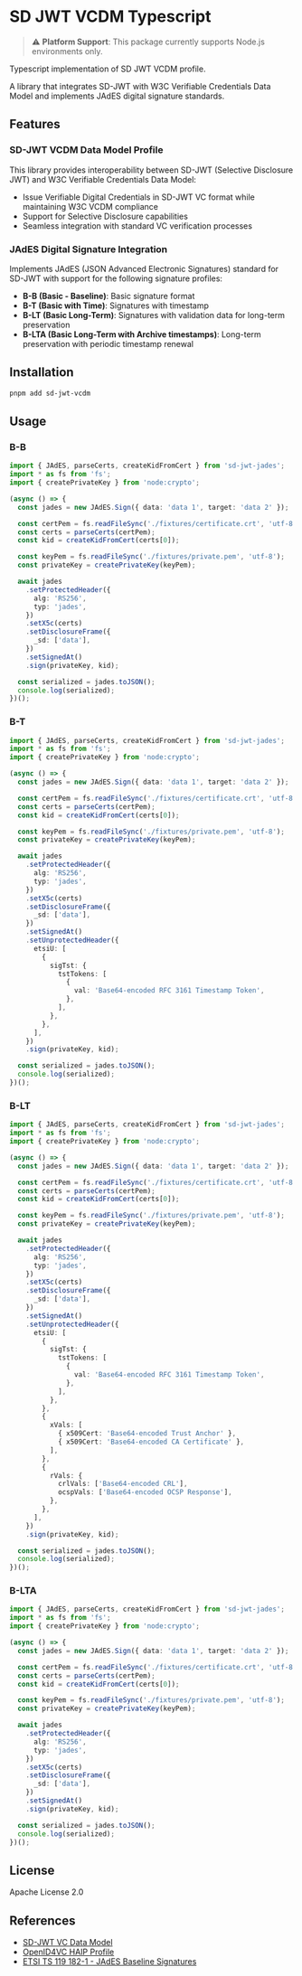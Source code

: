 # SD JWT VCDM Typescript

> ⚠️ **Platform Support**: This package currently supports Node.js environments only.

Typescript implementation of SD JWT VCDM profile.

A library that integrates SD-JWT with W3C Verifiable Credentials Data Model and implements JAdES digital signature standards.

## Features

### SD-JWT VCDM Data Model Profile

This library provides interoperability between SD-JWT (Selective Disclosure JWT) and W3C Verifiable Credentials Data Model:

- Issue Verifiable Digital Credentials in SD-JWT VC format while maintaining W3C VCDM compliance
- Support for Selective Disclosure capabilities
- Seamless integration with standard VC verification processes

### JAdES Digital Signature Integration

Implements JAdES (JSON Advanced Electronic Signatures) standard for SD-JWT with support for the following signature profiles:

- **B-B (Basic - Baseline)**: Basic signature format
- **B-T (Basic with Time)**: Signatures with timestamp
- **B-LT (Basic Long-Term)**: Signatures with validation data for long-term preservation
- **B-LTA (Basic Long-Term with Archive timestamps)**: Long-term preservation with periodic timestamp renewal

## Installation

```bash
pnpm add sd-jwt-vcdm
```

## Usage

### B-B

```typescript
import { JAdES, parseCerts, createKidFromCert } from 'sd-jwt-jades';
import * as fs from 'fs';
import { createPrivateKey } from 'node:crypto';

(async () => {
  const jades = new JAdES.Sign({ data: 'data 1', target: 'data 2' });

  const certPem = fs.readFileSync('./fixtures/certificate.crt', 'utf-8');
  const certs = parseCerts(certPem);
  const kid = createKidFromCert(certs[0]);

  const keyPem = fs.readFileSync('./fixtures/private.pem', 'utf-8');
  const privateKey = createPrivateKey(keyPem);

  await jades
    .setProtectedHeader({
      alg: 'RS256',
      typ: 'jades',
    })
    .setX5c(certs)
    .setDisclosureFrame({
      _sd: ['data'],
    })
    .setSignedAt()
    .sign(privateKey, kid);

  const serialized = jades.toJSON();
  console.log(serialized);
})();
```

### B-T

```typescript
import { JAdES, parseCerts, createKidFromCert } from 'sd-jwt-jades';
import * as fs from 'fs';
import { createPrivateKey } from 'node:crypto';

(async () => {
  const jades = new JAdES.Sign({ data: 'data 1', target: 'data 2' });

  const certPem = fs.readFileSync('./fixtures/certificate.crt', 'utf-8');
  const certs = parseCerts(certPem);
  const kid = createKidFromCert(certs[0]);

  const keyPem = fs.readFileSync('./fixtures/private.pem', 'utf-8');
  const privateKey = createPrivateKey(keyPem);

  await jades
    .setProtectedHeader({
      alg: 'RS256',
      typ: 'jades',
    })
    .setX5c(certs)
    .setDisclosureFrame({
      _sd: ['data'],
    })
    .setSignedAt()
    .setUnprotectedHeader({
      etsiU: [
        {
          sigTst: {
            tstTokens: [
              {
                val: 'Base64-encoded RFC 3161 Timestamp Token',
              },
            ],
          },
        },
      ],
    })
    .sign(privateKey, kid);

  const serialized = jades.toJSON();
  console.log(serialized);
})();
```

### B-LT

```typescript
import { JAdES, parseCerts, createKidFromCert } from 'sd-jwt-jades';
import * as fs from 'fs';
import { createPrivateKey } from 'node:crypto';

(async () => {
  const jades = new JAdES.Sign({ data: 'data 1', target: 'data 2' });

  const certPem = fs.readFileSync('./fixtures/certificate.crt', 'utf-8');
  const certs = parseCerts(certPem);
  const kid = createKidFromCert(certs[0]);

  const keyPem = fs.readFileSync('./fixtures/private.pem', 'utf-8');
  const privateKey = createPrivateKey(keyPem);

  await jades
    .setProtectedHeader({
      alg: 'RS256',
      typ: 'jades',
    })
    .setX5c(certs)
    .setDisclosureFrame({
      _sd: ['data'],
    })
    .setSignedAt()
    .setUnprotectedHeader({
      etsiU: [
        {
          sigTst: {
            tstTokens: [
              {
                val: 'Base64-encoded RFC 3161 Timestamp Token',
              },
            ],
          },
        },
        {
          xVals: [
            { x509Cert: 'Base64-encoded Trust Anchor' },
            { x509Cert: 'Base64-encoded CA Certificate' },
          ],
        },
        {
          rVals: {
            crlVals: ['Base64-encoded CRL'],
            ocspVals: ['Base64-encoded OCSP Response'],
          },
        },
      ],
    })
    .sign(privateKey, kid);

  const serialized = jades.toJSON();
  console.log(serialized);
})();
```

### B-LTA

```typescript
import { JAdES, parseCerts, createKidFromCert } from 'sd-jwt-jades';
import * as fs from 'fs';
import { createPrivateKey } from 'node:crypto';

(async () => {
  const jades = new JAdES.Sign({ data: 'data 1', target: 'data 2' });

  const certPem = fs.readFileSync('./fixtures/certificate.crt', 'utf-8');
  const certs = parseCerts(certPem);
  const kid = createKidFromCert(certs[0]);

  const keyPem = fs.readFileSync('./fixtures/private.pem', 'utf-8');
  const privateKey = createPrivateKey(keyPem);

  await jades
    .setProtectedHeader({
      alg: 'RS256',
      typ: 'jades',
    })
    .setX5c(certs)
    .setDisclosureFrame({
      _sd: ['data'],
    })
    .setSignedAt()
    .sign(privateKey, kid);

  const serialized = jades.toJSON();
  console.log(serialized);
})();
```

## License

Apache License 2.0

## References

- [SD-JWT VC Data Model](https://github.com/danielfett/sd-jwt-vc-dm)
- [OpenID4VC HAIP Profile](https://github.com/openid/oid4vc-haip/pull/147/files#diff-762ef65fd82909517226ac1bb7e8855792bb57021abc1637c15b8557154dbbf1)
- [ETSI TS 119 182-1 - JAdES Baseline Signatures](https://www.etsi.org/deliver/etsi_ts/119100_119199/11918201/01.02.01_60/ts_11918201v010201p.pdf)
